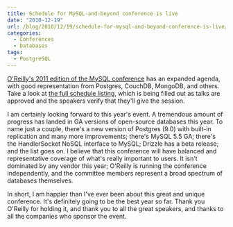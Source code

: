 ```yaml
---
title: Schedule for MySQL-and-beyond conference is live
date: "2010-12-19"
url: /blog/2010/12/19/schedule-for-mysql-and-beyond-conference-is-live/
categories:
  - Conferences
  - Databases
tags:
  - PostgreSQL
---
```

[O'Reilly's 2011 edition of the MySQL conference](http://en.oreilly.com/mysql2011/) has an expanded agenda, with good representation from Postgres, CouchDB, MongoDB, and others. Take a look at [the full schedule listing](http://en.oreilly.com/mysql2011/public/schedule/full), which is being filled out as talks are approved and the speakers verify that they'll give the session.

I am certainly looking forward to this year's event. A tremendous amount of progress has landed in GA versions of open-source databases this year. To name just a couple, there's a new version of Postgres (9.0) with built-in replication and many more improvements; there's MySQL 5.5 GA; there's the HandlerSocket NoSQL interface to MySQL; Drizzle has a beta release; and the list goes on. I believe that this conference will have balanced and representative coverage of what's really important to users. It isn't dominated by any vendor this year; O'Reilly is running the conference independently, and the committee members represent a broad spectrum of databases themselves.

In short, I am happier than I've ever been about this great and unique conference. It's definitely going to be the best year so far. Thank you O'Reilly for holding it, and thank you to all the great speakers, and thanks to all the companies who sponsor the event.


